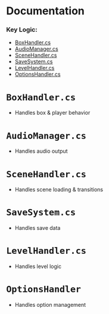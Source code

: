 ﻿# Documentation

### Key Logic:
 - [BoxHandler.cs](#`BoxHandler.cs`)
 - [AudioManager.cs](#`AudioManager.cs`)
 - [SceneHandler.cs](#`SceneHandler.cs`)
 - [SaveSystem.cs](#`SaveSystem.cs`)
 - [LevelHandler.cs](#`LevelHandler.cs`)
 - [OptionsHandler.cs](#`OptionsHandler.cs`)
# `BoxHandler.cs`
 - Handles box & player behavior

# `AudioManager.cs`
- Handles audio output

# `SceneHandler.cs`
- Handles scene loading & transitions

# `SaveSystem.cs`
- Handles save data

# `LevelHandler.cs`
- Handles level logic

# `OptionsHandler`
- Handles option management